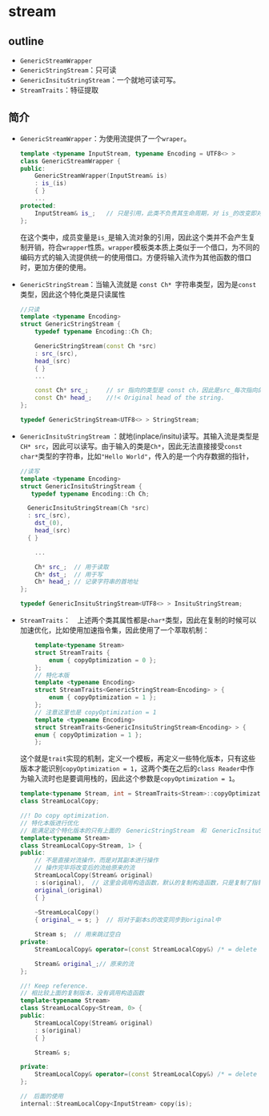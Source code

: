 # stream


## outline
+ `GenericStreamWrapper` 
+ `GenericStringStream`：只可读
+ `GenericInsituStringStream`：一个就地可读可写。  
+ `StreamTraits`：特征提取

## 简介
+ `GenericStreamWrapper`：为使用流提供了一个`wraper`。
    ```cpp
    template <typename InputStream, typename Encoding = UTF8<> >
    class GenericStreamWrapper {
    public:
        GenericStreamWrapper(InputStream& is)
        : is_(is)
        { }
        ...
    protected:
        InputStream& is_;   // 只是引用，此类不负责其生命周期，对 is_的改变即对输入流的改变
    };
  ```
    在这个类中，成员变量是`is_`是输入流对象的引用，因此这个类并不会产生复制开销，符合`wrapper`性质。`wrapper`模板类本质上类似于一个借口，为不同的编码方式的输入流提供统一的使用借口。方便将输入流作为其他函数的借口时，更加方便的使用。

+ `GenericStringStream`：当输入流就是 `const Ch* `字符串类型，因为是`const`类型，因此这个特化类是只读属性
    ```cpp
    //只读
    template <typename Encoding>
    struct GenericStringStream {
        typedef typename Encoding::Ch Ch;

        GenericStringStream(const Ch *src) 
        : src_(src), 
        head_(src) 
        { }
        ...

        const Ch* src_;     // sr 指向的类型是 const ch，因此是src_每次指向的值不能改变，即src可以概念，但是 *src可以不改变
        const Ch* head_;    //!< Original head of the string.
    };

    typedef GenericStringStream<UTF8<> > StringStream;
    ```
+ `GenericInsituStringStream` ：就地(inplace/insitu)读写。其输入流是类型是 `CH* src`，因此可以读写。由于输入的类是`Ch*`，因此无法直接接受`const char*`类型的字符串，比如`"Hello World"`，传入的是一个内存数据的指针，
    ```cpp
    //读写
    template <typename Encoding>
    struct GenericInsituStringStream {
       typedef typename Encoding::Ch Ch;

      GenericInsituStringStream(Ch *src) 
      : src_(src), 
        dst_(0), 
        head_(src)  
      { }

        ...

        Ch* src_;  // 用于读取
        Ch* dst_;  // 用于写
        Ch* head_; // 记录字符串的首地址
    };

    typedef GenericInsituStringStream<UTF8<> > InsituStringStream;
    ```
+ `StreamTraits`：　上述两个类其属性都是`char*`类型，因此在复制的时候可以加速优化，比如使用加速指令集，因此使用了一个萃取机制：
    ```cpp
        template<typename Stream>
        struct StreamTraits {
            enum { copyOptimization = 0 };
        };
        // 特化本版
        template <typename Encoding>
        struct StreamTraits<GenericStringStream<Encoding> > {
            enum { copyOptimization = 1 };
        };
        // 注意这里也是 copyOptimization = 1
        template <typename Encoding>
        struct StreamTraits<GenericInsituStringStream<Encoding> > {
        enum { copyOptimization = 1 };
        };
    ```
    这个就是`trait`实现的机制，定义一个模板，再定义一些特化版本，只有这些版本才能识别`copyOptimization = 1`，这两个类在之后的`class Reader`中作为输入流时也是要调用栈的，因此这个参数是`copyOptimization = 1`。
    
    ```cpp
    template<typename Stream, int = StreamTraits<Stream>::copyOptimization>
    class StreamLocalCopy;

    //! Do copy optimization.
    // 特化本版进行优化
    // 能满足这个特化版本的只有上面的　GenericStringStream　和　GenericInsituStringStream　两个类
    template<typename Stream>
    class StreamLocalCopy<Stream, 1> {
    public:
        // 不是直接对流操作，而是对其副本进行操作
        // 操作完毕将改变后的流给原来的流
        StreamLocalCopy(Stream& original) 
        : s(original),  // 这里会调用构造函数，默认的复制构造函数，只是复制了指针
        original_(original)  
        { }
        
        ~StreamLocalCopy() 
        { original_ = s; }  // 将对于副本s的改变同步到original中

        Stream s;  // 用来跳过空白
    private:
        StreamLocalCopy& operator=(const StreamLocalCopy&) /* = delete */;

        Stream& original_;// 原来的流
    };

    //! Keep reference.
    // 相比较上面的复制版本，没有调用构造函数
    template<typename Stream>
    class StreamLocalCopy<Stream, 0> {
    public:
        StreamLocalCopy(Stream& original) 
        : s(original) 
        { }

        Stream& s;

    private:
        StreamLocalCopy& operator=(const StreamLocalCopy&) /* = delete */;
    };

    //　后面的使用
    internal::StreamLocalCopy<InputStream> copy(is);
    ```

    
